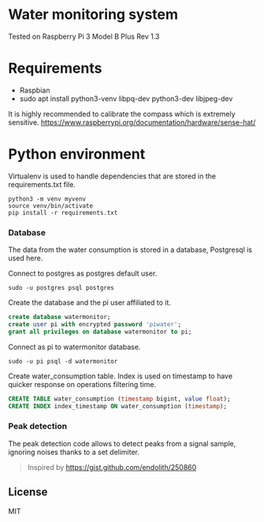 # Water monitoring system



Tested on Raspberry Pi 3 Model B Plus Rev 1.3

# Requirements

  - Raspbian
  - sudo apt install python3-venv libpq-dev python3-dev libjpeg-dev
 
It is highly recommended to calibrate the compass which is extremely sensitive.
https://www.raspberrypi.org/documentation/hardware/sense-hat/

# Python environment

Virtualenv is used to handle dependencies that are stored in the requirements.txt file.

```ssh
python3 -m venv myvenv
source venv/bin/activate
pip install -r requirements.txt
```

### Database

The data from the water consumption is stored in a database, Postgresql is used here.

Connect to postgres as postgres default user.
```ssh
sudo -u postgres psql postgres
```
Create the database and the pi user affiliated to it.
```sql
create database watermonitor;
create user pi with encrypted password 'piwater';
grant all privileges on database watermonitor to pi;
```
Connect as pi to watermonitor database.
```ssh
sudo -u pi psql -d watermonitor
```
Create water_consumption table. Index is used on timestamp to have quicker response on operations filtering time.
```sql
CREATE TABLE water_consumption (timestamp bigint, value float);
CREATE INDEX index_timestamp ON water_consumption (timestamp);
```

### Peak detection

The peak detection code allows to detect peaks from a signal sample, ignoring noises thanks to a set delimiter.

> Inspired by https://gist.github.com/endolith/250860

License
----

MIT
